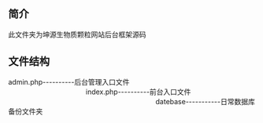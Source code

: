 ﻿## 简介
此文件夹为坤源生物质颗粒网站后台框架源码

## 文件结构
admin.php----------后台管理入口文件                                                                                                         index.php----------前台入口文件                                                                                                             datebase-----------日常数据库备份文件夹
